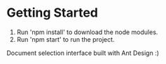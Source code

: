 # Getting Started 

1. Run 'npm install' to download the node modules.
2. Run 'npm start' to run the project.

Document selection interface built with Ant Design :) 

